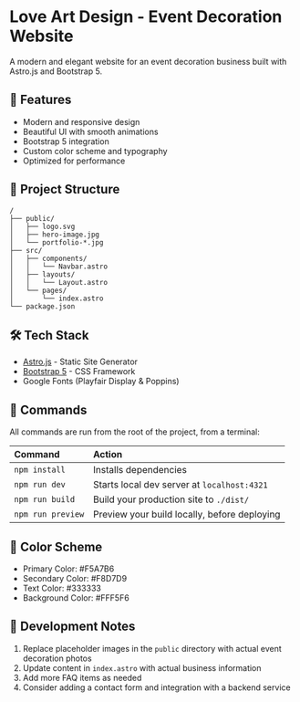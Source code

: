 # Love Art Design - Event Decoration Website

A modern and elegant website for an event decoration business built with Astro.js and Bootstrap 5.

## 🎨 Features

- Modern and responsive design
- Beautiful UI with smooth animations
- Bootstrap 5 integration
- Custom color scheme and typography
- Optimized for performance

## 🚀 Project Structure

```text
/
├── public/
│   ├── logo.svg
│   ├── hero-image.jpg
│   └── portfolio-*.jpg
├── src/
│   ├── components/
│   │   └── Navbar.astro
│   ├── layouts/
│   │   └── Layout.astro
│   └── pages/
│       └── index.astro
└── package.json
```

## 🛠️ Tech Stack

- [Astro.js](https://astro.build) - Static Site Generator
- [Bootstrap 5](https://getbootstrap.com) - CSS Framework
- Google Fonts (Playfair Display & Poppins)

## 🧞 Commands

All commands are run from the root of the project, from a terminal:

| Command                   | Action                                           |
| :------------------------ | :----------------------------------------------- |
| `npm install`             | Installs dependencies                            |
| `npm run dev`             | Starts local dev server at `localhost:4321`      |
| `npm run build`           | Build your production site to `./dist/`          |
| `npm run preview`         | Preview your build locally, before deploying     |

## 🎨 Color Scheme

- Primary Color: #F5A7B6
- Secondary Color: #F8D7D9
- Text Color: #333333
- Background Color: #FFF5F6

## 📝 Development Notes

1. Replace placeholder images in the `public` directory with actual event decoration photos
2. Update content in `index.astro` with actual business information
3. Add more FAQ items as needed
4. Consider adding a contact form and integration with a backend service
